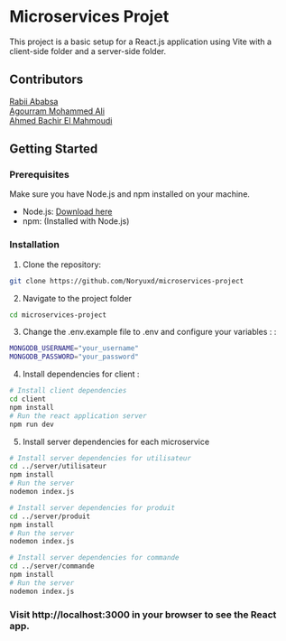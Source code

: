 # Microservices Projet

This project is a basic setup for a React.js application using Vite with a client-side folder and a server-side folder.

## Contributors

[Rabii Ababsa](https://github.com/Noryuxd) <br>
[Agourram Mohammed Ali](https://github.com/mohamed-ali-agourram)<br>
[Ahmed Bachir El Mahmoudi](https://github.com/AhmedBachirElMahmoudi)<br>

## Getting Started

### Prerequisites

Make sure you have Node.js and npm installed on your machine.

- Node.js: [Download here](https://nodejs.org/)
- npm: (Installed with Node.js)

### Installation

1. Clone the repository:

```bash
git clone https://github.com/Noryuxd/microservices-project
```
2. Navigate to the project folder

```bash
cd microservices-project
```

3. Change the .env.example file to .env and configure your variables : :

```bash
MONGODB_USERNAME="your_username"
MONGODB_PASSWORD="your_password"
```

4. Install dependencies for client :

```bash
# Install client dependencies
cd client
npm install
# Run the react application server
npm run dev
```

5. Install server dependencies for each microservice
   
```bash
# Install server dependencies for utilisateur
cd ../server/utilisateur
npm install
# Run the server
nodemon index.js
```
```bash
# Install server dependencies for produit
cd ../server/produit
npm install
# Run the server
nodemon index.js
```
```bash
# Install server dependencies for commande
cd ../server/commande
npm install
# Run the server
nodemon index.js
```
### Visit http://localhost:3000 in your browser to see the React app.
